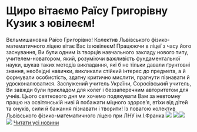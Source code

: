 # Щиро вітаємо Раїсу Григорівну Кузик з ювілеєм!
Вельмишановна Раїсо Григорівно!
Колектив Львівського фізико-математичного ліцею вітає Вас із ювілеєм!
Працюючи в ліцеї з часу його заснування, Ви були одним із творців навчального закладу нового типу, учителем-новатором, який, розуміючи важливість фундаментальної науки, шукав таких методів викладання, які б не тільки давали ґрунтовні знання, необхідні навички, викликали стійкий інтерес до предмета, а й формували особистість, здатну критично мислити, прагнути пізнавати й удосконалюватися. Заслужений учитель України, Соросівський учитель, Ви завжди були прикладом для колег і беззаперечним авторитетом для учнів.
Цього святкового дня ми хочемо подякувати Вам за невтомну працю на освітянській ниві й побажати міцного здоров’я, втіхи від дітей та онуків, сили й бажання пізнавати і творити!
Із повагою колектив Львівського фізико-математичного ліцею при ЛНУ ім.І.Франка
![](/images/щиро-вітаємо-раїсу-григорівну-кузик-з-ювілеєм/rg1.jpg)
![](/images/щиро-вітаємо-раїсу-григорівну-кузик-з-ювілеєм/rg2.jpg)![](/images/щиро-вітаємо-раїсу-григорівну-кузик-з-ювілеєм/rg2.jpg)
![](/images/щиро-вітаємо-раїсу-григорівну-кузик-з-ювілеєм/rg3.png)
[Читати усі новини](/news)

